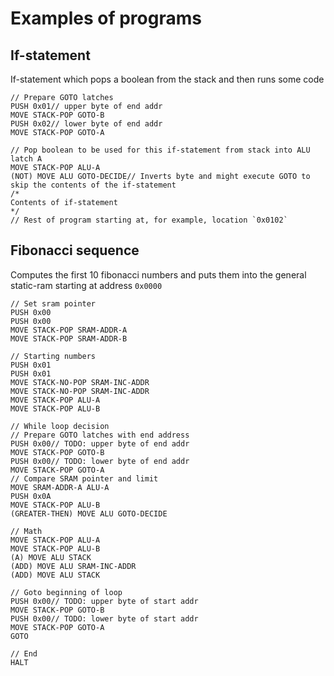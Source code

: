 # Examples of programs

## If-statement

If-statement which pops a boolean from the stack and then runs some code

```
// Prepare GOTO latches
PUSH 0x01// upper byte of end addr
MOVE STACK-POP GOTO-B
PUSH 0x02// lower byte of end addr
MOVE STACK-POP GOTO-A

// Pop boolean to be used for this if-statement from stack into ALU latch A
MOVE STACK-POP ALU-A
(NOT) MOVE ALU GOTO-DECIDE// Inverts byte and might execute GOTO to skip the contents of the if-statement
/*
Contents of if-statement
*/
// Rest of program starting at, for example, location `0x0102`
```

## Fibonacci sequence

Computes the first 10 fibonacci numbers and puts them into the general static-ram starting at address `0x0000`

```
// Set sram pointer
PUSH 0x00
PUSH 0x00
MOVE STACK-POP SRAM-ADDR-A
MOVE STACK-POP SRAM-ADDR-B

// Starting numbers
PUSH 0x01
PUSH 0x01
MOVE STACK-NO-POP SRAM-INC-ADDR
MOVE STACK-NO-POP SRAM-INC-ADDR
MOVE STACK-POP ALU-A
MOVE STACK-POP ALU-B

// While loop decision
// Prepare GOTO latches with end address
PUSH 0x00// TODO: upper byte of end addr
MOVE STACK-POP GOTO-B
PUSH 0x00// TODO: lower byte of end addr
MOVE STACK-POP GOTO-A
// Compare SRAM pointer and limit 
MOVE SRAM-ADDR-A ALU-A
PUSH 0x0A
MOVE STACK-POP ALU-B
(GREATER-THEN) MOVE ALU GOTO-DECIDE

// Math
MOVE STACK-POP ALU-A
MOVE STACK-POP ALU-B
(A) MOVE ALU STACK
(ADD) MOVE ALU SRAM-INC-ADDR
(ADD) MOVE ALU STACK

// Goto beginning of loop
PUSH 0x00// TODO: upper byte of start addr
MOVE STACK-POP GOTO-B
PUSH 0x00// TODO: lower byte of start addr
MOVE STACK-POP GOTO-A
GOTO

// End
HALT
```